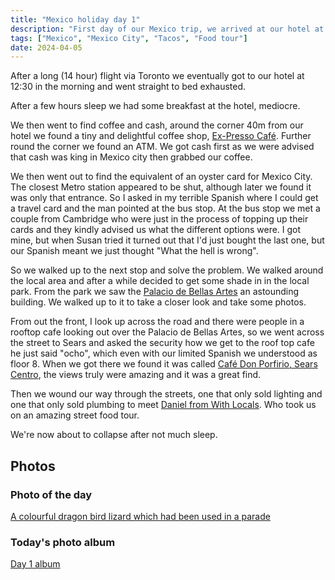 ```yaml
---
title: "Mexico holiday day 1"
description: "First day of our Mexico trip, we arrived at our hotel at 12:30am"
tags: ["Mexico", "Mexico City", "Tacos", "Food tour"]
date: 2024-04-05
---
```


After a long (14 hour) flight via Toronto we eventually got to our hotel at 12:30 in the morning and went straight to bed exhausted.

After a few hours sleep we had some breakfast at the hotel, mediocre.

We then went to find coffee and cash, around the corner 40m from our hotel we found a tiny and delightful coffee shop, [Ex-Presso Café](https://maps.app.goo.gl/B5qaEAUwqswojfZ4A). Further round the corner we found an ATM. We got cash first as we were advised that cash was king in Mexico city then grabbed our coffee.

We then went out to find the equivalent of an oyster card for Mexico City. The closest Metro station appeared to be shut, although later we found it was only that entrance. So I asked in my terrible Spanish where I could get a travel card and the man pointed at the bus stop. At the bus stop we met a couple from Cambridge who were just in the process of topping up their cards and they kindly advised us what the different options were. I got mine, but when Susan tried it turned out that I'd just bought the last one, but our Spanish meant we just thought "What the hell is wrong".

So we walked up to the next stop and solve the problem. We walked around the local area and after a while decided to get some shade in in the local park. From the park we saw the [Palacio de Bellas Artes](https://en.wikipedia.org/wiki/Palacio_de_Bellas_Artes) an astounding building. We walked up to it to take a closer look and take some photos.

From out the front, I look up across the road and there were people in a rooftop cafe looking out over the Palacio de Bellas Artes, so we went across the street to Sears and asked the security how we get to the roof top cafe he just said "ocho", which even with our limited Spanish we understood as floor 8. When we got there we found it was called [Café Don Porfirio, Sears Centro](https://maps.app.goo.gl/oyCZC3TBfwaxphcG7), the views truly were amazing and it was a great find.

Then  we wound our way through the streets, one that only sold lighting and one that only sold plumbing to meet [Daniel from With Locals](https://www.withlocals.com/host/petulpa375388bf/). Who took us on an amazing street food tour.

We're now about to collapse after not much sleep.

## Photos

### Photo of the day

[A colourful dragon bird lizard which had been used in a parade](https://flickr.com/photos/dletorey/53634322060/in/album-72177720316017577/)

### Today's photo album

[Day 1 album](https://flickr.com/photos/dletorey/albums/72177720316017577)